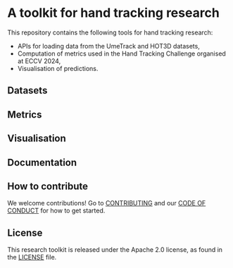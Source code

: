 # A toolkit for hand tracking research
This repository contains the following tools for hand tracking research:
- APIs for loading data from the UmeTrack and HOT3D datasets,
- Computation of metrics used in the Hand Tracking Challenge organised at ECCV 2024,
- Visualisation of predictions.

## Datasets

## Metrics

## Visualisation

## Documentation

## How to contribute
We welcome contributions! Go to [CONTRIBUTING](CONTRIBUTING.md) and our [CODE OF CONDUCT](CODE_OF_CONDUCT.md) for how to get started.

## License
This research toolkit is released under the Apache 2.0 license, as found in the [LICENSE](LICENSE.md) file.
